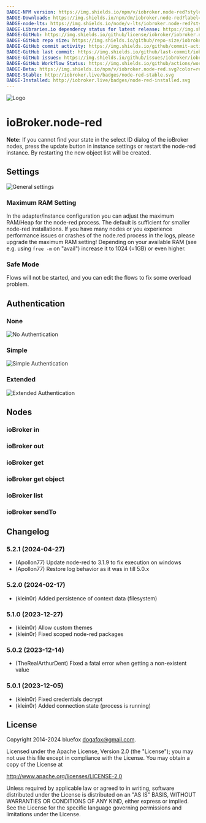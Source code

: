 ```yaml
---
BADGE-NPM version: https://img.shields.io/npm/v/iobroker.node-red?style=flat-square
BADGE-Downloads: https://img.shields.io/npm/dm/iobroker.node-red?label=npm%20downloads&style=flat-square
BADGE-node-lts: https://img.shields.io/node/v-lts/iobroker.node-red?style=flat-square
BADGE-Libraries.io dependency status for latest release: https://img.shields.io/librariesio/release/npm/iobroker.node-red?label=npm%20dependencies&style=flat-square
BADGE-GitHub: https://img.shields.io/github/license/iobroker/iobroker.node-red?style=flat-square
BADGE-GitHub repo size: https://img.shields.io/github/repo-size/iobroker/iobroker.node-red?logo=github&style=flat-square
BADGE-GitHub commit activity: https://img.shields.io/github/commit-activity/m/iobroker/iobroker.node-red?logo=github&style=flat-square
BADGE-GitHub last commit: https://img.shields.io/github/last-commit/iobroker/iobroker.node-red?logo=github&style=flat-square
BADGE-GitHub issues: https://img.shields.io/github/issues/iobroker/iobroker.node-red?logo=github&style=flat-square
BADGE-GitHub Workflow Status: https://img.shields.io/github/actions/workflow/status/iobroker/iobroker.node-red/test-and-release.yml?branch=master&logo=github&style=flat-square
BADGE-Beta: https://img.shields.io/npm/v/iobroker.node-red.svg?color=red&label=beta
BADGE-Stable: http://iobroker.live/badges/node-red-stable.svg
BADGE-Installed: http://iobroker.live/badges/node-red-installed.svg
---
```

![Logo](../../admin/node-red.png)

# ioBroker.node-red

**Note:** If you cannot find your state in the select ID dialog of the ioBroker nodes, press the update button in instance settings or restart the node-red instance. By restarting the new object list will be created.

## Settings

![General settings](./img/instance-settings-general.png)

### Maximum RAM Setting

In the adapter/instance configuration you can adjust the maximum RAM/Heap for the node-red process. The default is sufficient for smaller node-red installations. If you have many nodes or you experience performance issues or crashes of the node.red process in the logs, please upgrade the maximum RAM setting! Depending on your available RAM (see e.g. using `free -m` on "avail") increase it to 1024 (=1GB) or even higher.

### Safe Mode

Flows will not be started, and you can edit the flows to fix some overload problem.

## Authentication

### None

![No Authentication](./img/instance-settings-auth-none.png)

### Simple

![Simple Authentication](./img/instance-settings-auth-simple.png)

### Extended

![Extended Authentication](./img/instance-settings-auth-extended.png)

## Nodes

### ioBroker in

### ioBroker out

### ioBroker get

### ioBroker get object

### ioBroker list

### ioBroker sendTo

## Changelog
### 5.2.1 (2024-04-27)

- (Apollon77) Update node-red to 3.1.9 to fix execution on windows
- (Apollon77) Restore log behavior as it was in till 5.0.x

### 5.2.0 (2024-02-17)
- (klein0r) Added persistence of context data (filesystem)

### 5.1.0 (2023-12-27)
- (klein0r) Allow custom themes
- (klein0r) Fixed scoped node-red packages

### 5.0.2 (2023-12-14)
- (TheRealArthurDent) Fixed a fatal error when getting a non-existent value

### 5.0.1 (2023-12-05)
- (klein0r) Fixed credentials decrypt
- (klein0r) Added connection state (process is running)

## License

Copyright 2014-2024 bluefox <dogafox@gmail.com>.

Licensed under the Apache License, Version 2.0 (the "License");
you may not use this file except in compliance with the License.
You may obtain a copy of the License at

http://www.apache.org/licenses/LICENSE-2.0

Unless required by applicable law or agreed to in writing, software
distributed under the License is distributed on an "AS IS" BASIS,
WITHOUT WARRANTIES OR CONDITIONS OF ANY KIND, either express or implied.
See the License for the specific language governing permissions and
limitations under the License.